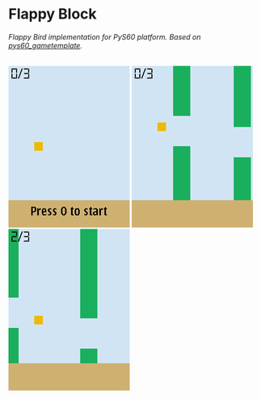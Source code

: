 # Flappy Block
###### Flappy Bird implementation for PyS60 platform. Based on [pys60_gametemplate](https://github.com/howdyworld/pys60_gametemplate).

![screenshot 1](/screenshots/screen_0.png)
![screenshot 2](/screenshots/screen_1.png)
![screenshot 3](/screenshots/screen_2.png)